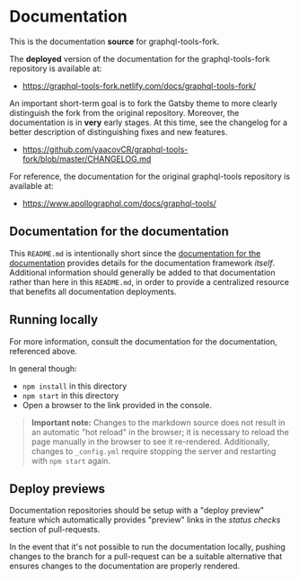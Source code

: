 # Documentation

This is the documentation **source** for graphql-tools-fork.

The **deployed** version of the documentation for the graphql-tools-fork repository is available at:

* https://graphql-tools-fork.netlify.com/docs/graphql-tools-fork/

An important short-term goal is to fork the Gatsby theme to more clearly distinguish the fork from the original repository. Moreover, the documentation is in **very** early stages. At this time, see the changelog for a better description of distinguishing fixes and new features.

* https://github.com/yaacovCR/graphql-tools-fork/blob/master/CHANGELOG.md

For reference, the documentation for the original graphql-tools repository is available at:

* https://www.apollographql.com/docs/graphql-tools/

## Documentation for the documentation

This `README.md` is intentionally short since the [documentation for the documentation](https://docs-docs.netlify.com/docs/docs/) provides details for the documentation framework _itself_.  Additional information should generally be added to that documentation rather than here in this `README.md`, in order to provide a centralized resource that benefits all documentation deployments.

## Running locally

For more information, consult the documentation for the documentation, referenced above.

In general though:

* `npm install` in this directory
* `npm start` in this directory
* Open a browser to the link provided in the console.

> **Important note:** Changes to the markdown source does not result in an automatic "hot reload" in the browser; it is necessary to reload the page manually in the browser to see it re-rendered.  Additionally, changes to `_config.yml` require stopping the server and restarting with `npm start` again.

## Deploy previews

Documentation repositories should be setup with a "deploy preview" feature which automatically provides "preview" links in the _status checks_ section of pull-requests.

In the event that it's not possible to run the documentation locally, pushing changes to the branch for a pull-request can be a suitable alternative that ensures changes to the documentation are properly rendered.

